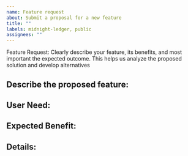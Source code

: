 ```yaml
---
name: Feature request
about: Submit a proposal for a new feature
title: ""
labels: midnight-ledger, public
assignees: ""
---
```


Feature Request: Clearly describe your feature, its benefits, and most important the expected outcome. This helps us analyze the proposed solution and develop alternatives

## Describe the proposed feature:

## User Need:

<!-- What user need does this feature address? Include use cases and user stories. -->

## Expected Benefit:

<!--What benefits does this feature provide to users and the platform? -->

## Details:

<!--Proposed implementation ideas, alternatives considered, dependencies, and any additional information.-->
